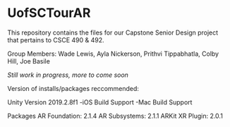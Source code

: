 # UofSCTourAR

This repository contains the files for our Capstone Senior Design project that pertains to CSCE 490 & 492.

Group Members: Wade Lewis, Ayla Nickerson, Prithvi Tippabhatla, Colby Hill, Joe Basile

*Still work in progress, more to come soon*


Version of installs/packages reccommended:

Unity 
  Version 2019.2.8f1
  -iOS Build Support
  -Mac Build Support
  
Packages
  AR Foundation: 2.1.4
  AR Subsystems: 2.1.1
  ARKit XR Plugin: 2.0.1
